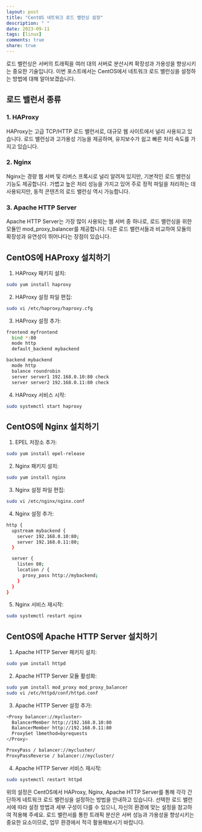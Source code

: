 ```yaml
---
layout: post
title: "CentOS 네트워크 로드 밸런싱 설정"
description: " "
date: 2023-09-11
tags: [linux]
comments: true
share: true
---
```


로드 밸런싱은 서버의 트래픽을 여러 대의 서버로 분산시켜 확장성과 가용성을 향상시키는 중요한 기술입니다. 이번 포스트에서는 CentOS에서 네트워크 로드 밸런싱을 설정하는 방법에 대해 알아보겠습니다.

## 로드 밸런서 종류

### 1. HAProxy

HAProxy는 고급 TCP/HTTP 로드 밸런서로, 대규모 웹 사이트에서 널리 사용되고 있습니다. 로드 밸런싱과 고가용성 기능을 제공하며, 유지보수가 쉽고 빠른 처리 속도를 가지고 있습니다.

### 2. Nginx

Nginx는 경량 웹 서버 및 리버스 프록시로 널리 알려져 있지만, 기본적인 로드 밸런싱 기능도 제공합니다. 가볍고 높은 처리 성능을 가지고 있어 주로 정적 파일을 처리하는 데 사용되지만, 동적 콘텐츠의 로드 밸런싱 역시 가능합니다.

### 3. Apache HTTP Server

Apache HTTP Server는 가장 많이 사용되는 웹 서버 중 하나로, 로드 밸런싱을 위한 모듈인 mod_proxy_balancer를 제공합니다. 다른 로드 밸런서들과 비교하여 모듈의 확장성과 유연성이 뛰어나다는 장점이 있습니다.

## CentOS에 HAProxy 설치하기

1. HAProxy 패키지 설치:

```bash
sudo yum install haproxy
```

2. HAProxy 설정 파일 편집:

```bash
sudo vi /etc/haproxy/haproxy.cfg
```

3. HAProxy 설정 추가:

```bash
frontend myfrontend
  bind *:80
  mode http
  default_backend mybackend

backend mybackend
  mode http
  balance roundrobin
  server server1 192.168.0.10:80 check
  server server2 192.168.0.11:80 check
```

4. HAProxy 서비스 시작:

```bash
sudo systemctl start haproxy
```

## CentOS에 Nginx 설치하기

1. EPEL 저장소 추가:

```bash
sudo yum install epel-release
```

2. Nginx 패키지 설치:

```bash
sudo yum install nginx
```

3. Nginx 설정 파일 편집:

```bash
sudo vi /etc/nginx/nginx.conf
```

4. Nginx 설정 추가:

```bash
http {
  upstream mybackend {
    server 192.168.0.10:80;
    server 192.168.0.11:80;
  }

  server {
    listen 80;
    location / {
      proxy_pass http://mybackend;
    }
  }
}
```

5. Nginx 서비스 재시작:

```bash
sudo systemctl restart nginx
```

## CentOS에 Apache HTTP Server 설치하기

1. Apache HTTP Server 패키지 설치:

```bash
sudo yum install httpd
```

2. Apache HTTP Server 모듈 활성화:

```bash
sudo yum install mod_proxy mod_proxy_balancer
sudo vi /etc/httpd/conf/httpd.conf
```

3. Apache HTTP Server 설정 추가:

```bash
<Proxy balancer://mycluster>
  BalancerMember http://192.168.0.10:80
  BalancerMember http://192.168.0.11:80
  ProxySet lbmethod=byrequests
</Proxy>

ProxyPass / balancer://mycluster/
ProxyPassReverse / balancer://mycluster/
```

4. Apache HTTP Server 서비스 재시작:

```bash
sudo systemctl restart httpd
```

위의 설정은 CentOS에서 HAProxy, Nginx, Apache HTTP Server를 통해 각각 간단하게 네트워크 로드 밸런싱을 설정하는 방법을 안내하고 있습니다. 선택한 로드 밸런서에 따라 설정 방법과 세부 구성이 다를 수 있으니, 자신의 환경에 맞는 설정을 참고하여 적용해 주세요. 로드 밸런서를 통한 트래픽 분산은 서버 성능과 가용성을 향상시키는 중요한 요소이므로, 업무 환경에서 적극 활용해보시기 바랍니다.